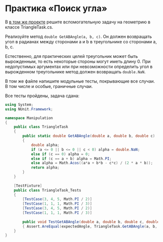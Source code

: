 # Практика «Поиск угла»

В [в том же проекте](manipulator.zip) решите вспомогательную задачу на геометрию в классе TriangleTask.cs.

Реализуйте метод `double GetABAngle(a, b, c)`. Он должен возвращать угол в радианах между сторонами a и b в треугольнике со сторонами a, b, c.

Естественно, для практических целей треугольник может быть вырожденным, то есть некоторые стороны могут иметь длину 0. При недопустимых аргументах или при невозможности определить угол в вырожденном треугольнике метод должен возвращать `double.NaN`.

В том же файле напишите модульные тесты, покрывающие все случаи. В том числе и особые, граничные случаи.


Все тесты пройдены, задача сдана:
```cs
using System;
using NUnit.Framework;

namespace Manipulation
{
    public class TriangleTask
    {
        public static double GetABAngle(double a, double b, double c)
        {
            double alpha;
            if (a <= 0 || b <= 0 || c < 0) alpha = double.NaN;
            else if (c == 0) alpha = 0;
            else if (c == a + b) alpha = Math.PI;
            else alpha = Math.Acos((a*a + b*b - c*c) / (2 * a * b));
            return alpha;
        }
    }
    
    [TestFixture]
    public class TriangleTask_Tests
    {
        [TestCase(3, 4, 5, Math.PI / 2)]
        [TestCase(1, 1, 1, Math.PI / 3)]
        [TestCase(3, 4, 5, Math.PI / 2)]
        [TestCase(1, 1, 1, Math.PI / 3)]
        
        public void TestGetABAngle(double a, double b, double c, double expectedAngle)
        { Assert.AreEqual(expectedAngle, TriangleTask.GetABAngle(a, b, c), 1e-5); }
    }
}
```
